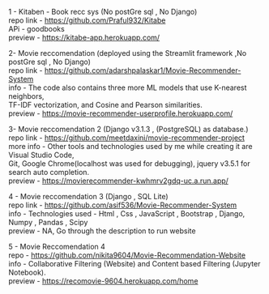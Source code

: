1 - Kitaben - Book recc sys (No postGre sql , No Django)<br>
    repo link - https://github.com/Praful932/Kitabe <br> 
    APi - goodbooks<br>
    preview - https://kitabe-app.herokuapp.com/<br>

2-  Movie reccomendation (deployed using the Streamlit framework ,No postGre sql , No Django) <br>
    repo link - https://github.com/adarshpalaskar1/Movie-Recommender-System <br>
    info - The code also contains three more ML models that use K-nearest neighbors,<br> TF-IDF vectorization, and Cosine and Pearson similarities.<br>
    preview - https://movie-recommender-userprofile.herokuapp.com/<br>
    
3-  Movie reccomendation 2 (Django v3.1.3 , (PostgreSQL) as database.)<br>
    repo link - https://github.com/meetdaxini/movie-recommender-project <br>
    more info - Other tools and technologies used by me while creating it are Visual Studio Code,<br> Git, Google Chrome(localhost was used for debugging), jquery v3.5.1 for search auto completion.<br>
    preview - https://movierecommender-kwhmrv2gdq-uc.a.run.app/ <br>

4 - Movie reccomendation 3 (Django , SQL Lite)<br>
    repo link - https://github.com/asif536/Movie-Recommender-System <br>
    info - Technologies used - Html , Css , JavaScript , Bootstrap , Django, Numpy , Pandas , Scipy <br>
    preview - NA, Go through the description to run website<br>

5 - Movie Reccomendation 4 <br>
    repo - https://github.com/nikita9604/Movie-Recommendation-Website <br>
    info - Collaborative Filtering (Website) and Content based Filtering (Jupyter Notebook).<br>
    preview - https://recomovie-9604.herokuapp.com/home <br>

